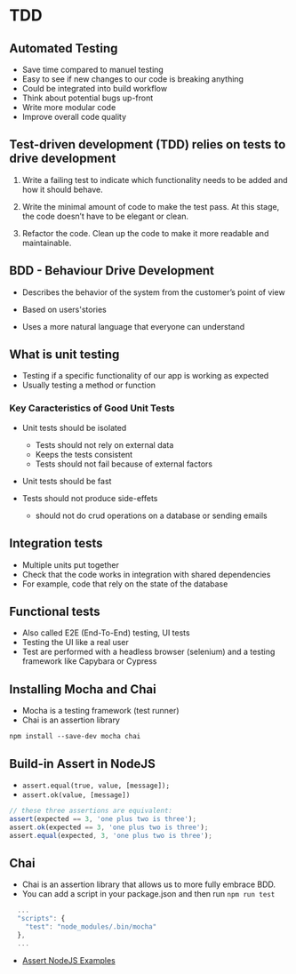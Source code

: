 # TDD

## Automated Testing

- Save time compared to manuel testing
- Easy to see if new changes to our code is breaking anything
- Could be integrated into build workflow
- Think about potential bugs up-front
- Write more modular code
- Improve overall code quality

## Test-driven development (TDD) relies on tests to drive development

1. Write a failing test to indicate which functionality needs to be added and how it should behave.

2. Write the minimal amount of code to make the test pass. At this stage, the code doesn’t have to be elegant or clean.

3. Refactor the code. Clean up the code to make it more readable and maintainable.

## BDD - Behaviour Drive Development

- Describes the behavior of the system from the customer’s point of view

- Based on users'stories

- Uses a more natural language that everyone can understand

## What is unit testing

- Testing if a specific functionality of our app is working as expected
- Usually testing a method or function

### Key Caracteristics of Good Unit Tests

- Unit tests should be isolated

  - Tests should not rely on external data
  - Keeps the tests consistent
  - Tests should not fail because of external factors

- Unit tests should be fast

- Tests should not produce side-effets

  - should not do crud operations on a database or sending emails

## Integration tests

- Multiple units put together
- Check that the code works in integration with shared dependencies
- For example, code that rely on the state of the database

## Functional tests

- Also called E2E (End-To-End) testing, UI tests
- Testing the UI like a real user
- Test are performed with a headless browser (selenium) and a testing framework like Capybara or Cypress

## Installing Mocha and Chai

- Mocha is a testing framework (test runner)
- Chai is an assertion library

`npm install --save-dev mocha chai`

## Build-in Assert in NodeJS

- `assert.equal(true, value, [message]);`
- `assert.ok(value, [message])`

```js
// these three assertions are equivalent:
assert(expected == 3, 'one plus two is three');
assert.ok(expected == 3, 'one plus two is three');
assert.equal(expected, 3, 'one plus two is three');
```

## Chai

- Chai is an assertion library that allows us to more fully embrace BDD.
- You can add a script in your package.json and then run `npm run test`

```js
  ...
  "scripts": {
    "test": "node_modules/.bin/mocha"
  },
  ...
```

- [Assert NodeJS Examples](https://nelsonic.gitbooks.io/node-js-by-example/content/core/assert/README.html)
